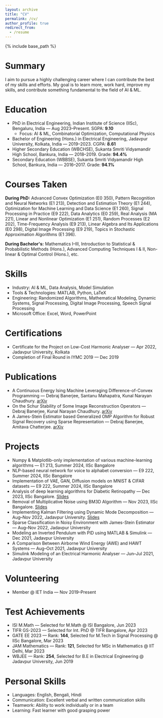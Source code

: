 ```yaml
---
layout: archive
title: "CV"
permalink: /cv/
author_profile: true
redirect_from:
  - /resume
---
```


{% include base_path %}

Summary
======
I aim to pursue a highly challenging career where I can contribute the best of my skills and efforts. My goal is to learn more, work hard, improve my skills, and contribute something fundamental to the field of AI & ML.

Education
======
* PhD in Electrical Engineering, Indian Institute of Science (IISc), Bengaluru, India — Aug 2023–Present. SGPA: **9.10**
  * Focus: AI & ML, Combinatorial Optimization, Computational Physics
* Bachelor of Engineering (Hons.) in Electrical Engineering, Jadavpur University, Kolkata, India — 2019–2023. CGPA: **8.61**
* Higher Secondary Education (WBCHSE), Sukanta Smriti Vidyamandir High School, Bankura, India — 2018–2019. Grade: **94.4%**
* Secondary Education (WBBSE), Sukanta Smriti Vidyamandir High School, Bankura, India — 2016–2017. Grade: **94.1%**

Courses Taken
======
**During PhD:** Advanced Convex Optimization (E0 350), Pattern Recognition and Neural Networks (E1 213), Detection and Estimation Theory (E1 244), Optimization for Machine Learning and Data Science (E1 260), Signal Processing in Practice (E9 222), Data Analytics (E0 259), Real Analysis (MA 221), Linear and Nonlinear Optimization (E1 251), Random Processes (E2 202), Time-Frequency Analysis (E9 213), Linear Algebra and Its Applications (E0 298), Digital Image Processing (E9 219), Topics in Stochastic Approximation Algorithms (E1 396).

**During Bachelor's:** Mathematics I–III, Introduction to Statistical & Probabilistic Methods (Hons.), Advanced Computing Techniques I & II, Non-linear & Optimal Control (Hons.), etc.

Skills
======
* Industry: AI & ML, Data Analysis, Model Simulation
* Tools & Technologies: MATLAB, Python, LaTeX
* Engineering: Randomized Algorithms, Mathematical Modeling, Dynamic Systems, Signal Processing, Digital Image Processing, Speech Signal Processing
* Microsoft Office: Excel, Word, PowerPoint

Certifications
======
* Certificate for the Project on Low-Cost Harmonic Analyser — Apr 2022, Jadavpur University, Kolkata
* Completion of Final Round in IYMC 2019 — Dec 2019

Publications
======
* A Continuous Energy Ising Machine Leveraging Difference-of-Convex Programming — Debraj Banerjee, Santanu Mahapatra, Kunal Narayan Chaudhury. [arXiv](https://arxiv.org/abs/2509.01928)
* On the Schur Stability of Some Image Reconstruction Operators — Debraj Banerjee, Kunal Narayan Chaudhury. [arXiv](https://arxiv.org/abs/2509.06715)
* A James-Stein Estimator based Generalized OMP Algorithm for Robust Signal Recovery using Sparse Representation — Debraj Banerjee, Amitava Chatterjee. [arXiv](https://arxiv.org/abs/2509.01410)

Projects
======
* Numpy & Matplotlib-only implementation of various machine-learning algorithms — E1 213, Summer 2024, IISc Bangalore
* NLP-based neural network for voice to alphabet conversion — E9 222, Summer 2024, IISc Bangalore
* Implementation of VAE, GAN, Diffusion models on MNIST & CIFAR datasets — E9 222, Summer 2024, IISc Bangalore
* Analysis of deep learning algorithms for Diabetic Retinopathy — Dec 2023, IISc Bangalore. [Slides](https://www.slideshare.net/slideshows/analysisofdeeplearningalgorithmsfordiabeticretinopathypptx/266808368)
* Removal of Multiplicative Noise using BM3D Algorithm — Nov 2023, IISc Bangalore. [Slides](https://www.slideshare.net/slideshows/bm3d-based-multiplicative-noise-removalpptx/266808339)
* Implementing Kalman Filtering using Dynamic Mode Decomposition — Aug–Nov 2022, Jadavpur University. [Slides](https://www.slideshare.net/DebrajBanerjee22/extended-kalman-filtering-using-dmdpptx)
* Sparse Classification in Noisy Environment with James-Stein Estimator — Aug–Nov 2022, Jadavpur University
* Modeling an Inverted Pendulum with PID using MATLAB & Simulink — Dec 2021, Jadavpur University
* A Comparison Between Airborne Wind Energy (AWE) and HAWT Systems — Aug–Oct 2021, Jadavpur University
* Simulink Modeling of an Electrical Harmonic Analyser — Jun–Jul 2021, Jadavpur University

Volunteering
======
* Member @ IET India — Nov 2019–Present

Test Achievements
======
* ISI M.Math — Selected for M.Math @ ISI Bangalore, Jun 2023
* TIFR GS-2023 — Selected for Int. PhD @ TIFR Bangalore, Apr 2023
* GATE EE 2023 — Rank: **144**, Selected for M.Tech in Signal Processing @ IISc Bangalore, Mar 2023
* JAM Mathematics — Rank: **121**, Selected for MSc in Mathematics @ IIT Delhi, Mar 2023
* WBJEE — Rank: **254**, Selected for B.E in Electrical Engineering @ Jadavpur University, Jun 2019

Personal Skills
======
* Languages: English, Bengali, Hindi
* Communication: Excellent verbal and written communication skills
* Teamwork: Ability to work individually or in a team
* Learning: Fast learner with good grasping power
